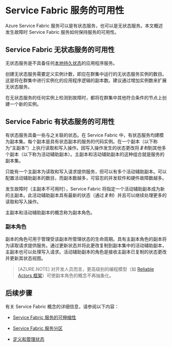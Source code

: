 <properties
   pageTitle="Service Fabric 服务的可用性 | Microsoft Azure"
   description="介绍服务的故障检测、故障转移和恢复"
   services="service-fabric"
   documentationCenter=".net"
   authors="appi101"
   manager="timlt"
   editor=""/>

<tags
   ms.service="service-fabric"
   ms.devlang="dotnet"
   ms.topic="article"
   ms.tgt_pltfrm="NA"
   ms.workload="NA"
   ms.date="08/10/2016"
   wacn.date="08/29/2016"
   ms.author="aprameyr"/>


# Service Fabric 服务的可用性
Azure Service Fabric 服务可以是有状态服务，也可以是无状态服务。本文概述发生故障时 Service Fabric 服务如何保持服务的可用性。

## Service Fabric 无状态服务的可用性
无状态服务是不具备任何[本地持久状态](/documentation/articles/service-fabric-concepts-state/)的应用程序服务。

创建无状态服务需要定义实例计数，即应在群集中运行的无状态服务实例的数目。这是将在群集中进行实例化的应用程序逻辑的副本数。建议通过增加实例数来扩展无状态服务。

在无状态服务的任何实例上检测到故障时，都将在群集中其他符合条件的节点上创建一个新的实例。

## Service Fabric 有状态服务的可用性
有状态服务具备一些与之关联的状态。在 Service Fabric 中，有状态服务均建模为副本集。每个副本是具有状态副本的服务的代码实例。在一个副本（以下称为“主副本”）上执行读取和写入操作。因写入操作发生的状态更改将*复制*到其他多个副本（以下称为活动辅助副本）。主副本和活动辅助副本的这种组合就是服务的副本集。

只能有一个主副本为读取和写入请求提供服务，但可以有多个活动辅助副本。可以配置活动辅助副本的数目，而副本数越多，可容忍的并发软件和硬件故障数越多。

发生故障时（主副本不可用时），Service Fabric 将指定一个活动辅助副本成为新的主副本。此活动辅助副本具有最新的状态（通过*复制*）并且可以继续处理更多的读取和写入操作。

主副本和活动辅助副本的概念称为副本角色。

### 副本角色
副本的角色可用于管理受该副本所管理状态的生命周期。具有主副本角色的副本将为读取请求提供服务。通过更新状态并将此更改复制到副本集中的活动辅助副本，主副本也可以处理写入请求。活动辅助副本的角色是接收主副本已复制的状态更改并更新其状态视图。

>[AZURE.NOTE] 对开发人员而言，更高级别的编程模型（如 [Reliable Actors 框架](/documentation/articles/service-fabric-reliable-actors-introduction/)）可使副本角色的概念不再抽象化。

## 后续步骤

有关 Service Fabric 概念的详细信息，请参阅以下内容：

- [Service Fabric 服务的可伸缩性](/documentation/articles/service-fabric-concepts-scalability/)

- [Service Fabric 服务分区](/documentation/articles/service-fabric-concepts-partitioning/)

- [定义和管理状态](/documentation/articles/service-fabric-concepts-state/)
 

<!---HONumber=Mooncake_0822_2016-->